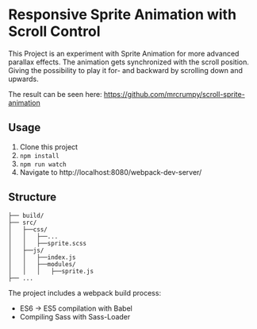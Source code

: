 # Responsive Sprite Animation with Scroll Control

This Project is an experiment with Sprite Animation for more advanced parallax effects.
The animation gets synchronized with the scroll position. Giving the possibility to play it for- and backward by scrolling down and upwards.

The result can be seen here: https://github.com/mrcrumpy/scroll-sprite-animation

## Usage

1. Clone this project
2. `npm install`
3. `npm run watch`
4. Navigate to http://localhost:8080/webpack-dev-server/

## Structure
```
├── build/
├── src/
│   ├──css/
│   │   ├──...
│   │   ├──sprite.scss
│   ├──js/
│   │   ├──index.js
│   │   ├──modules/
│   │   │   ├──sprite.js
├── ...
```

The project includes a webpack build process:
- ES6 -> ES5 compilation with Babel
- Compiling Sass with Sass-Loader